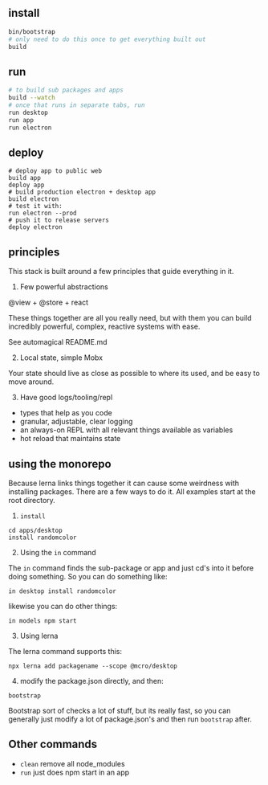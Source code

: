 ## install

```sh
bin/bootstrap
# only need to do this once to get everything built out
build
```

## run

```sh
# to build sub packages and apps
build --watch
# once that runs in separate tabs, run
run desktop
run app
run electron
```

## deploy

```
# deploy app to public web
build app
deploy app
# build production electron + desktop app
build electron
# test it with:
run electron --prod
# push it to release servers
deploy electron
```

## principles

This stack is built around a few principles that guide everything in it.

1.  Few powerful abstractions

@view + @store + react

These things together are all you really need, but with them you can build incredibly powerful, complex, reactive systems with ease.

See automagical README.md

2.  Local state, simple Mobx

Your state should live as close as possible to where its used, and be easy to move around.

3.  Have good logs/tooling/repl

- types that help as you code
- granular, adjustable, clear logging
- an always-on REPL with all relevant things available as variables
- hot reload that maintains state

## using the monorepo

Because lerna links things together it can cause some weirdness with installing packages. There are a few ways to do it. All examples start at the root directory.

1.  `install`

```
cd apps/desktop
install randomcolor
```

2.  Using the `in` command

The `in` command finds the sub-package or app and just cd's into it before doing something. So you can do something like:

```
in desktop install randomcolor
```

likewise you can do other things:

```
in models npm start
```

3.  Using lerna

The lerna command supports this:

```
npx lerna add packagename --scope @mcro/desktop
```

4.  modify the package.json directly, and then:

```
bootstrap
```

Bootstrap sort of checks a lot of stuff, but its really fast, so you can generally just modify a lot of package.json's and then run `bootstrap` after.

## Other commands

- `clean` remove all node_modules
- `run` just does npm start in an app
